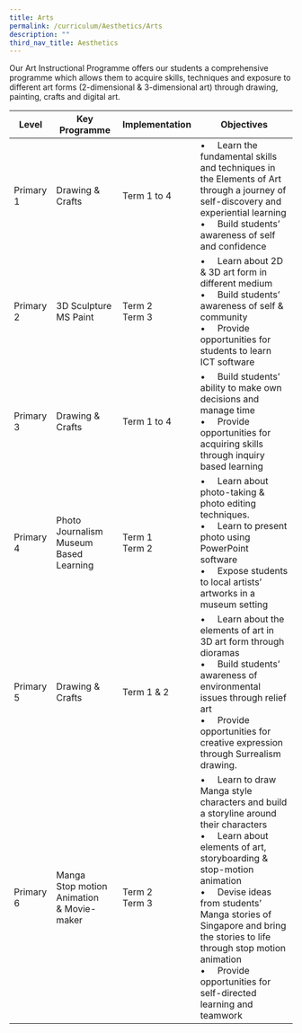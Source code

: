 ```yaml
---
title: Arts
permalink: /curriculum/Aesthetics/Arts
description: ""
third_nav_title: Aesthetics
---
```

Our Art Instructional Programme offers our students a comprehensive programme which allows them to acquire skills, techniques and exposure to different art forms (2-dimensional & 3-dimensional art) through drawing, painting, crafts and digital art.


| Level | Key Programme | Implementation | Objectives|
| -------- | -------- | -------- | -------- |
| Primary 1     | Drawing & Crafts     | Term 1 to 4     |•     Learn the fundamental skills and techniques in the Elements of Art through a journey of self-discovery and experiential learning<br>•     Build students’ awareness of self and confidence
|Primary 2|3D Sculpture<br>MS Paint|Term 2<br>Term 3|•     Learn about 2D & 3D art form in different medium<br>•     Build students’ awareness of self & community<br>•     Provide opportunities for students to learn ICT software
|Primary 3|Drawing & Crafts|Term 1 to 4|•     Build students’ ability to make own decisions and manage time<br>•     Provide opportunities for acquiring skills through inquiry based learning
|Primary 4|Photo Journalism<br>Museum Based Learning|Term 1<br>Term 2|•     Learn about photo-taking & photo editing techniques.<br>•     Learn to present photo using PowerPoint software<br>•     Expose students to local artists’ artworks in a museum setting
|Primary 5|Drawing & Crafts|Term 1 & 2|•     Learn about the elements of art in 3D art form through dioramas<br>•     Build students’ awareness of environmental issues through relief art<br>•     Provide opportunities for creative expression through Surrealism drawing.
|Primary 6|Manga<br>Stop motion Animation & Movie-maker|Term 2<br>Term 3|•     Learn to draw Manga style characters and build a storyline around their characters<br>•     Learn about elements of art, storyboarding & stop-motion animation<br>•     Devise ideas from students’ Manga stories of Singapore and bring the stories to life through stop motion animation<br>•     Provide opportunities for self-directed learning and teamwork